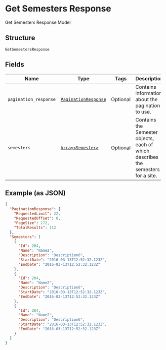 
# Get Semesters Response

Get Semesters Response Model

## Structure

`GetSemestersResponse`

## Fields

| Name | Type | Tags | Description |
|  --- | --- | --- | --- |
| `pagination_response` | [`PaginationResponse`](../../doc/models/pagination-response.md) | Optional | Contains information about the pagination to use. |
| `semesters` | [`Array<Semester>`](../../doc/models/semester.md) | Optional | Contains the Semester objects, each of which describes the semesters for a site. |

## Example (as JSON)

```json
{
  "PaginationResponse": {
    "RequestedLimit": 22,
    "RequestedOffset": 0,
    "PageSize": 172,
    "TotalResults": 112
  },
  "Semesters": [
    {
      "Id": 204,
      "Name": "Name2",
      "Description": "Description6",
      "StartDate": "2016-03-13T12:52:32.123Z",
      "EndDate": "2016-03-13T12:52:32.123Z"
    },
    {
      "Id": 204,
      "Name": "Name2",
      "Description": "Description6",
      "StartDate": "2016-03-13T12:52:32.123Z",
      "EndDate": "2016-03-13T12:52:32.123Z"
    },
    {
      "Id": 204,
      "Name": "Name2",
      "Description": "Description6",
      "StartDate": "2016-03-13T12:52:32.123Z",
      "EndDate": "2016-03-13T12:52:32.123Z"
    }
  ]
}
```

